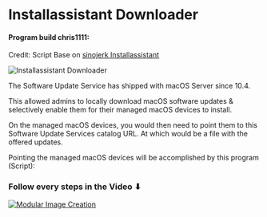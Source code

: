 # Installassistant Downloader
#### Program build chris1111:
Credit: Script Base on [sinojerk Installassistant](https://github.com/sinojerk/installassistant/blob/main/LICENSE)

![Installassistant Downloader](https://user-images.githubusercontent.com/6248794/224547048-c71a0edd-5bf3-43cc-848f-704423489438.png)

The Software Update Service has shipped with macOS Server since 10.4.

This allowed admins to locally download macOS software updates & selectively enable them for their managed macOS devices to install.

On the managed macOS devices, you would then need to point them to this Software Update Services catalog URL. At which would be a file with the offered updates.

Pointing the managed macOS devices will be accomplished  by this program (Script):


### Follow every steps in the Video ⬇︎ 

[![Modular Image Creation](https://user-images.githubusercontent.com/6248794/218287389-96444e32-0bf1-4886-9632-ccd2e1f3614d.png)](https://youtu.be/UXeA1_iU9dA)
